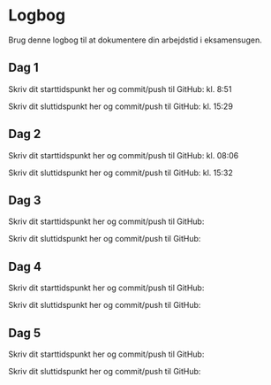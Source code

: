 # Logbog
Brug denne logbog til at dokumentere din arbejdstid i eksamensugen.

## Dag 1
Skriv dit starttidspunkt her og commit/push til GitHub: kl. 8:51

Skriv dit sluttidspunkt her og commit/push til GitHub:  kl. 15:29

## Dag 2
Skriv dit starttidspunkt her og commit/push til GitHub: kl. 08:06

Skriv dit sluttidspunkt her og commit/push til GitHub: kl. 15:32

## Dag 3
Skriv dit starttidspunkt her og commit/push til GitHub: 

Skriv dit sluttidspunkt her og commit/push til GitHub: 

## Dag 4
Skriv dit starttidspunkt her og commit/push til GitHub: 

Skriv dit sluttidspunkt her og commit/push til GitHub: 

## Dag 5
Skriv dit starttidspunkt her og commit/push til GitHub: 

Skriv dit sluttidspunkt her og commit/push til GitHub: 
